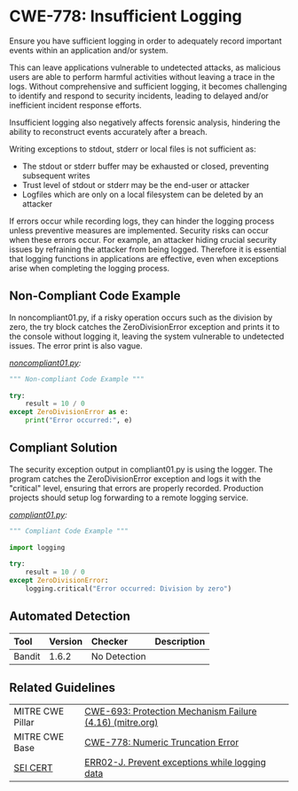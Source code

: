# CWE-778: Insufficient Logging

Ensure you have sufficient logging in order to adequately record important events within an application and/or system.

This can leave applications vulnerable to undetected attacks, as malicious users are able to perform harmful activities without leaving a trace in the logs. Without comprehensive and sufficient logging, it becomes challenging to identify and respond to security incidents, leading to delayed and/or inefficient incident response efforts.

Insufficient logging also negatively affects forensic analysis, hindering the ability to reconstruct events accurately after a breach.

Writing exceptions to stdout, stderr or local files is not sufficient as:

* The stdout or stderr buffer may be exhausted or closed, preventing subsequent writes
* Trust level of stdout or stderr may be the end-user or attacker
* Logfiles which are only on a local filesystem can be deleted by an attacker

If errors occur while recording logs, they can hinder the logging process unless preventive measures are implemented. Security risks can occur when these errors occur. For example, an attacker hiding crucial security issues by refraining the attacker from being logged. Therefore it is essential that logging functions in applications are effective, even when exceptions arise when completing the logging process.

## Non-Compliant Code Example

In noncompliant01.py, if a risky operation occurs such as the division by zero, the try block catches the ZeroDivisionError exception and prints it to the console without logging it, leaving the system vulnerable to undetected issues. The error print is also vague.

*[noncompliant01.py](noncompliant01.py):*

```python
""" Non-compliant Code Example """
 
try:
    result = 10 / 0
except ZeroDivisionError as e:
    print("Error occurred:", e)

```

## Compliant Solution

The security exception output in compliant01.py is using the logger. The program catches the ZeroDivisionError exception and logs it with the "critical" level, ensuring that errors are properly recorded. Production projects should setup log forwarding to a remote logging service.

*[compliant01.py](compliant01.py):*

```python
""" Compliant Code Example """
 
import logging
 
try:
    result = 10 / 0
except ZeroDivisionError:
    logging.critical("Error occurred: Division by zero")

```

## Automated Detection

|Tool|Version|Checker|Description|
|:---|:---|:---|:---|
|Bandit|1.6.2|No Detection||

## Related Guidelines

|||
|:---|:---|
|MITRE CWE Pillar|[CWE-693: Protection Mechanism Failure (4.16) (mitre.org)](https://cwe.mitre.org/data/definitions/693.html)|
|MITRE CWE Base|[CWE-778: Numeric Truncation Error](https://cwe.mitre.org/data/definitions/778.html)|
|[SEI CERT](https://wiki.sei.cmu.edu/confluence/display/java/SEI+CERT+Oracle+Coding+Standard+for+Java)|[ERR02-J. Prevent exceptions while logging data](https://wiki.sei.cmu.edu/confluence/display/java/ERR02-J.+Prevent+exceptions+while+logging+data)|
